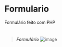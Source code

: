 # Formulario
 Formulário feito com PHP

#
>__*Formulário*__
![image](https://user-images.githubusercontent.com/92181116/138375980-a6cfe3a9-8991-486a-b97f-0104bf54ada5.png)
